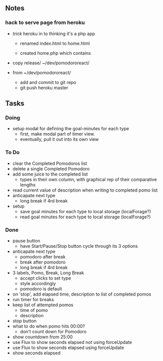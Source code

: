 ## Notes

### hack to serve page from heroku

- _trick_ heroku in to thinking it's a php app
  - renamed index.html to home.html
  - created home.php which contains

    <?php include_once("home.html"); ?>

- copy release/ ~/dev/pomodororeact/
- from ~/dev/pomodororeact/
  - add and commit to git repo
  - git push heroku master


## Tasks

### Doing

- setup modal for defining the goal-minutes for each type
  - first, make modal part of timer view.
  - eventually, pull it out into its own view

### To Do

- clear the Completed Pomodoros list
- delete a single Completed Pomodoro
- add some juice to the completed list
  - types in their own column, with graphical rep of their comparative lengths
- read current value of description when writing to completed pomo list
- anticapate next type
  - long break if 4rd break
- setup
  - save goal minutes for each type to local storage (localForage?)
  - read goal minutes for each type to local storage (localForage?)


### Done

- pause button
  - have Start/Pause/Stop button cycle through its 3 options
- anticapate next type
  - pomodoro after break
  - break after pomodoro
  - long break if 4rd break
- 3 labels, Pomo, Break, Long Break
  - accept clicks to set type
  - style accordingly
  - pomodoro is default
- on 'stop', add elapsed time, description to list of completed pomos
- run timer for breaks
- keep list of attempted pomos
  - time of pomo
  - description
- stop button
- what to do when pomo hits 00:00?
  - don't count down for Pomodoro
- show countdown from 25:00
- use Flux to show seconds elapsed not using forceUpdate
- use Flux to show seconds elapsed using forceUpdate
- show seconds elapsed


